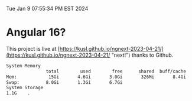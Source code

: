 Tue Jan  9 07:55:34 PM EST 2024

# Angular 16?


This project is live at [https://kusl.github.io/ngnext-2023-04-21/](https://kusl.github.io/ngnext-2023-04-21/ "next!") thanks to Github.

```bash
System Memory
               total        used        free      shared  buff/cache   available
Mem:            15Gi       4.6Gi       3.0Gi       326Mi       8.4Gi        10Gi
Swap:          8.0Gi       1.3Gi       6.7Gi
System Storage
1.1G	.
```
```bash
